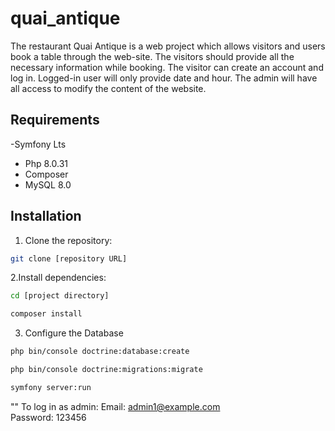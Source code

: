 # quai_antique

The restaurant Quai Antique is a web project which allows visitors and users book a table through the web-site.
The visitors should provide all the necessary information while booking. The visitor can create an account 
and log in. Logged-in user will only provide date and hour. The admin will have all access to modify the content of the website.

## Requirements
-Symfony Lts
- Php 8.0.31
- Composer
- MySQL 8.0

## Installation
1. Clone the repository:
```bash
git clone [repository URL]
```
2.Install dependencies:
```bash
cd [project directory]
```
```bash
composer install
```
3. Configure the Database
```bash
php bin/console doctrine:database:create
```
```bash
php bin/console doctrine:migrations:migrate
```
```bash
symfony server:run
```
"" To log in as admin:
Email: admin1@example.com   
Password: 123456

